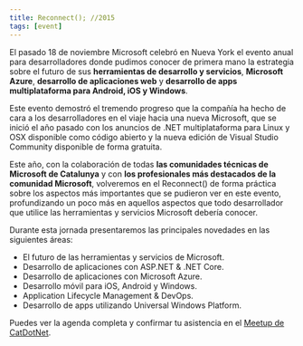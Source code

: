 ```yaml
---
title: Reconnect(); //2015
tags: [event]
---
```

El pasado 18 de noviembre Microsoft celebró en Nueva York el evento anual para desarrolladores donde pudimos conocer de primera mano la estrategia sobre el futuro de sus **herramientas de desarrollo y servicios**, **Microsoft Azure**, **desarrollo de aplicaciones web** y **desarrollo de apps multiplataforma para Android, iOS y Windows**.

Este evento demostró el tremendo progreso que la compañía ha hecho de cara a los desarrolladores en el viaje hacia una nueva Microsoft, que se inició el año pasado con los anuncios de .NET multiplataforma para Linux y OSX disponible como código abierto y la nueva edición de Visual Studio Community disponible de forma gratuita.

Este año, con la colaboración de todas **las comunidades técnicas de Microsoft de Catalunya** y con **los profesionales más destacados de la comunidad Microsoft**, volveremos en el Reconnect() de forma práctica sobre los aspectos más importantes que se pudieron ver en este evento, profundizando un poco más en aquellos aspectos que todo desarrollador que utilice las herramientas y servicios Microsoft debería conocer.

Durante esta jornada presentaremos las principales novedades en las siguientes áreas:

*   El futuro de las herramientas y servicios de Microsoft.
*   Desarrollo de aplicaciones con ASP.NET & .NET Core.
*   Desarrollo de aplicaciones con Microsoft Azure.
*   Desarrollo móvil para iOS, Android y Windows.
*   Application Lifecycle Management & DevOps.
*   Desarrollo de apps utilizando Universal Windows Platform.

Puedes ver la agenda completa y confirmar tu asistencia en el [Meetup de CatDotNet](http://www.meetup.com/catdotnet/events/226836982/).
